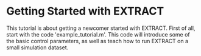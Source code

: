 # Getting Started with EXTRACT

This tutorial is about getting a newcomer started with EXTRACT. First of all, start with the code 'example_tutorial.m'. This code will introduce some of the basic control parameters, as well as teach how to run EXTRACT on a small simulation dataset. 


